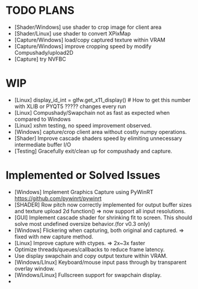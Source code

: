 # TODO PLANS
- [Shader/Windows] use shader to crop image for client area
- [Shader/Linux] use shader to convert XPixMap
- [Capture/Windows] load/copy captured texture within VRAM
- [Capture/Windows] improve cropping speed by modify Compushady/upload2D
- [Capture] try NVFBC

# WIP
- [Linux] display_id_int = glfw.get_x11_display() # How to get this number with XLIB or PYQT5 ????? changes every run
- [Linux] Compushady/Swapchain not as fast as expected when compared to Windows
- [Linux] xshm testing, no speed improvement observed.
- [Windows] capture/crop client area without costly numpy operations.
- [Shader] Improve cascade shaders speed by elimiting unnecessary intermediate buffer I/O
- [Testing] Gracefully exit/clean up for compushady and capture.
  
# Implemented or Solved Issues
- [Windows] Implement Graphics Capture using PyWinRT https://github.com/pywinrt/pywinrt
- [SHADER] Row pitch now correctly implemented for output buffer sizes and texture upload 2d function() => now support all input resolutions.
- [GUI] Implement cascade shader for shrinking fit to screen. This should solve most undefined oversize behavior.(for v0.3 only)
- [Windows] Flickering when capturing, both original and captured.  => fixed with new capture method.
- [Linux] Improve capture with ctypes. => 2x~3x faster
- Optimize threads/queues/callbacks to reduce frame latency.
- Use display swapchain and copy output texture within VRAM.
- [Windows/LInux] Keyboard/mouse input pass through by transparent overlay window.
- [Windows/Linux] Fullscreen support for swapchain display.
- 
